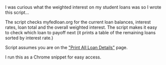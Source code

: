 I was curious what the weighted interest on my student loans was so I wrote this script...

The script checks myfedloan.org for the current loan balances, interest rates, loan total and the overall weighted interest. The script makes it easy to check which loan to payoff next (it prints a table of the remaining loans sorted by interest rate.)

Script assumes you are on the ["Print All Loan Details"](https://accountaccess.myfedloan.org/accountAccess/index.cfm?event=loan.getloanDetails&row=all&loanRegion=FD) page.

I run this as a Chrome snippet for easy access.